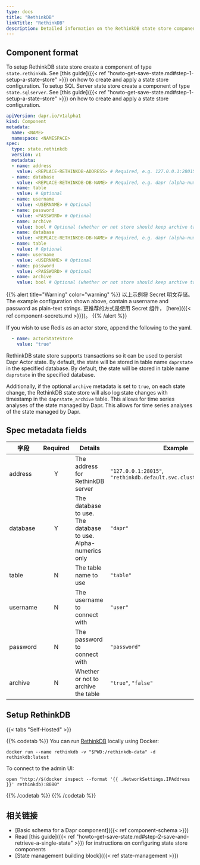 ```yaml
---
type: docs
title: "RethinkDB"
linkTitle: "RethinkDB"
description: Detailed information on the RethinkDB state store component
---
```


## Component format

To setup RethinkDB state store create a component of type `state.rethinkdb`. See [this guide]({{< ref "howto-get-save-state.md#step-1-setup-a-state-store" >}}) on how to create and apply a state store configuration. To setup SQL Server state store create a component of type `state.sqlserver`. See [this guide]({{< ref "howto-get-save-state.md#step-1-setup-a-state-store" >}}) on how to create and apply a state store configuration.

```yaml
apiVersion: dapr.io/v1alpha1
kind: Component
metadata:
  name: <NAME>
  namespace: <NAMESPACE>
spec:
  type: state.rethinkdb
  version: v1
  metadata:
  - name: address
    value: <REPLACE-RETHINKDB-ADDRESS> # Required, e.g. 127.0.0.1:28015 or rethinkdb.default.svc.cluster.local:28015).
  - name: database
    value: <REPLACE-RETHINKDB-DB-NAME> # Required, e.g. dapr (alpha-numerics only)
  - name: table
    value: # Optional
  - name: username
    value: <USERNAME> # Optional
  - name: password
    value: <PASSWORD> # Optional
  - name: archive
    value: bool # Optional (whether or not store should keep archive table of all the state changes)
  - name: database
    value: <REPLACE-RETHINKDB-DB-NAME> # Required, e.g. dapr (alpha-numerics only)
  - name: table
    value: # Optional
  - name: username
    value: <USERNAME> # Optional
  - name: password
    value: <PASSWORD> # Optional
  - name: archive
    value: bool # Optional (whether or not store should keep archive table of all the state changes)
```

{{% alert title="Warning" color="warning" %}}
以上示例将 Secret 明文存储。 The example configuration shown above, contain a username and password as plain-text strings. 更推荐的方式是使用 Secret 组件， [here]({{< ref component-secrets.md >}}})。
{{% /alert %}}

If you wish to use Redis as an actor store, append the following to the yaml.

```yaml
  - name: actorStateStore
    value: "true"
```


RethinkDB state store supports transactions so it can be used to persist Dapr Actor state. By default, the state will be stored in table name `daprstate` in the specified database. By default, the state will be stored in table name `daprstate` in the specified database.

Additionally, if the optional `archive` metadata is set to `true`, on each state change, the RethinkDB state store will also log state changes with timestamp in the `daprstate_archive` table. This allows for time series analyses of the state managed by Dapr. This allows for time series analyses of the state managed by Dapr.

## Spec metadata fields

| 字段       | Required | Details                                                       | Example                                                            |
| -------- |:--------:| ------------------------------------------------------------- | ------------------------------------------------------------------ |
| address  |    Y     | The address for RethinkDB server                              | `"127.0.0.1:28015"`, `"rethinkdb.default.svc.cluster.local:28015"` |
| database |    Y     | The database to use. The database to use. Alpha-numerics only | `"dapr"`                                                           |
| table    |    N     | The table name to use                                         | `"table"`                                                          |
| username |    N     | The username to connect with                                  | `"user"`                                                           |
| password |    N     | The password to connect with                                  | `"password"`                                                       |
| archive  |    N     | Whether or not to archive the table                           | `"true"`, `"false"`                                                |

## Setup RethinkDB

{{< tabs "Self-Hosted" >}}

{{% codetab %}}
You can run [RethinkDB](https://rethinkdb.com/) locally using Docker:

```
docker run --name rethinkdb -v "$PWD:/rethinkdb-data" -d rethinkdb:latest
```

To connect to the admin UI:

```shell
open "http://$(docker inspect --format '{{ .NetworkSettings.IPAddress }}' rethinkdb):8080"
```
{{% /codetab %}}
{{% /codetab %}}


## 相关链接
- [Basic schema for a Dapr component]({{< ref component-schema >}})
- Read [this guide]({{< ref "howto-get-save-state.md#step-2-save-and-retrieve-a-single-state" >}}) for instructions on configuring state store components
- [State management building block]({{< ref state-management >}})
